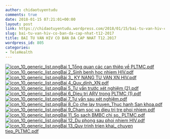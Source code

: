 ```yaml
---
author: chidaotuyentudu
comments: true
date: 2018-01-15 07:21:01+00:00
layout: post
link: https://chidaotuyentudu.wordpress.com/2018/01/15/bai-tu-van-hiv-co-ban-da-cap-nhat-t12-2017/
slug: bai-tu-van-hiv-co-ban-da-cap-nhat-t12-2017
title: BAI TU VAN HIV CO BAN DA CAP NHAT T12.2017
wordpress_id: 805
categories:
- TeleHealth
---
```


​[![icon_10_generic_list.png](https://ssl.gstatic.com/docs/doclist/images/icon_10_generic_list.png)Bai 1_Tổng quan các can thiệp về PLTMC.pdf](https://drive.google.com/file/d/1ps9CyITyGtcE7fXFnk6IIrmZWGpJdkck/view?usp=drive_web)
​​[![icon_10_generic_list.png](https://ssl.gstatic.com/docs/doclist/images/icon_10_generic_list.png)Bai 2_Sinh benh hoc nhiem HIV.pdf](https://drive.google.com/file/d/1Vo4AqXi6UTXEyc3cdgEsGmPGk1b9w0ek/view?usp=drive_web)
​​[![icon_10_generic_list.png](https://ssl.gstatic.com/docs/doclist/images/icon_10_generic_list.png)Bài 3_ KY NANG TU VAN XN HIV.pdf](https://drive.google.com/file/d/1uLMH23cfa2AIN_8XE0L66mzBUxvHY5Vp/view?usp=drive_web)
​​[![icon_10_generic_list.png](https://ssl.gstatic.com/docs/doclist/images/icon_10_generic_list.png)Bai 4_Quy_dinh_XN.pdf](https://drive.google.com/file/d/1NmBVyVl8jXnLn4YbobDrGkFvYNlI88xG/view?usp=drive_web)
​​[![icon_10_generic_list.png](https://ssl.gstatic.com/docs/doclist/images/icon_10_generic_list.png)Bai 5_Tư vấn trước xét nghiệm (2).pdf](https://drive.google.com/file/d/16_oPgSSUa0s9v8ipNv1unHafPhB-ICEC/view?usp=drive_web)
​​[![icon_10_generic_list.png](https://ssl.gstatic.com/docs/doclist/images/icon_10_generic_list.png)Bai 6_Dieu tri ARV trong PLTMC (1).pdf](https://drive.google.com/file/d/1mL_iUUDl5nqknwD_ntvmCs0m6IU2VtQC/view?usp=drive_web)
​​[![icon_10_generic_list.png](https://ssl.gstatic.com/docs/doclist/images/icon_10_generic_list.png)Bai 7_Tư vấn sau xét nghiệm.pdf](https://drive.google.com/file/d/1fqOnBs8eGbV_K2HoXJwEQGTsLrfnWHgz/view?usp=drive_web)
​​[![icon_10_generic_list.png](https://ssl.gstatic.com/docs/doclist/images/icon_10_generic_list.png)Bai 8_Co che lay truyen_Thuc hanh San khoa.pdf](https://drive.google.com/file/d/1K7QvY1_IcH5SvlLekUOKsgoZ8y_vqa4t/view?usp=drive_web)
​​[![icon_10_generic_list.png](https://ssl.gstatic.com/docs/doclist/images/icon_10_generic_list.png)Bai 9_Cham soc va dieu tri tre phoi nhiem.pdf](https://drive.google.com/file/d/1h1ctWaFiDUoRFc7V6rlpGDLx10LOfQvR/view?usp=drive_web)
​​[![icon_10_generic_list.png](https://ssl.gstatic.com/docs/doclist/images/icon_10_generic_list.png)Bai 11_So sach BMBC chi so_ PLTMC.pdf](https://drive.google.com/file/d/1Bn_eSwcuSHSCabLJ3achmePHPqkGdurZ/view?usp=drive_web)
​​[![icon_10_generic_list.png](https://ssl.gstatic.com/docs/doclist/images/icon_10_generic_list.png)Bai 12_Du phong sau phoi nhiem HIV.pdf](https://drive.google.com/file/d/1stZAYY-MGi0vcuBUnUR15YjqUTLrh2ig/view?usp=drive_web)
​​[![icon_10_generic_list.png](https://ssl.gstatic.com/docs/doclist/images/icon_10_generic_list.png)Bai 13_Quy trinh trien khai_ chuyen tiep_PLTMC.pdf](https://drive.google.com/file/d/1WwGNhF3zafr7Qf-lV9Y8olDqFBecjEqX/view?usp=drive_web)

